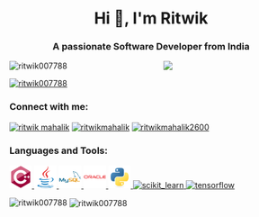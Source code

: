 <h1 align="center">Hi 👋, I'm Ritwik</h1>
<h3 align="center">A passionate Software Developer from India</h3>

<img align='right' src="https://media.giphy.com/media/pOZhmE42D1WrCWATLK/giphy.gif?cid=ecf05e47b22uxno56xptyfvx5l0lrlggndd69sf7p6czj38z&rid=giphy.gif&ct=g" width="230">

<p align="left"> <img src="https://komarev.com/ghpvc/?username=ritwik007788&label=Profile%20views&color=0e75b6&style=flat" alt="ritwik007788" /> </p>

<p align="left"> <a href="https://github.com/ryo-ma/github-profile-trophy"><img src="https://github-profile-trophy.vercel.app/?username=ritwik007788" alt="ritwik007788" /></a> </p>

<h3 align="left">Connect with me:</h3>
<p align="left">
<a href="https://linkedin.com/in/ritwik mahalik" target="blank"><img align="center" src="https://raw.githubusercontent.com/rahuldkjain/github-profile-readme-generator/master/src/images/icons/Social/linked-in-alt.svg" alt="ritwik mahalik" height="30" width="40" /></a>
<a href="https://instagram.com/ritwikmahalik" target="blank"><img align="center" src="https://raw.githubusercontent.com/rahuldkjain/github-profile-readme-generator/master/src/images/icons/Social/instagram.svg" alt="ritwikmahalik" height="30" width="40" /></a>
<a href="https://www.hackerearth.com/ritwikmahalik2600" target="blank"><img align="center" src="https://raw.githubusercontent.com/rahuldkjain/github-profile-readme-generator/master/src/images/icons/Social/hackerearth.svg" alt="ritwikmahalik2600" height="30" width="40" /></a>
</p>

<h3 align="left">Languages and Tools:</h3>
<p align="left"> <a href="https://www.w3schools.com/cpp/" target="_blank"> <img src="https://raw.githubusercontent.com/devicons/devicon/master/icons/cplusplus/cplusplus-original.svg" alt="cplusplus" width="40" height="40"/> </a> <a href="https://www.java.com" target="_blank"> <img src="https://raw.githubusercontent.com/devicons/devicon/master/icons/java/java-original.svg" alt="java" width="40" height="40"/> </a> <a href="https://www.mysql.com/" target="_blank"> <img src="https://raw.githubusercontent.com/devicons/devicon/master/icons/mysql/mysql-original-wordmark.svg" alt="mysql" width="40" height="40"/> </a> <a href="https://www.oracle.com/" target="_blank"> <img src="https://raw.githubusercontent.com/devicons/devicon/master/icons/oracle/oracle-original.svg" alt="oracle" width="40" height="40"/> </a> <a href="https://www.python.org" target="_blank"> <img src="https://raw.githubusercontent.com/devicons/devicon/master/icons/python/python-original.svg" alt="python" width="40" height="40"/> </a> <a href="https://scikit-learn.org/" target="_blank"> <img src="https://upload.wikimedia.org/wikipedia/commons/0/05/Scikit_learn_logo_small.svg" alt="scikit_learn" width="40" height="40"/> </a> <a href="https://www.tensorflow.org" target="_blank"> <img src="https://www.vectorlogo.zone/logos/tensorflow/tensorflow-icon.svg" alt="tensorflow" width="40" height="40"/> </a> </p>

<p><img align="left" src="https://github-readme-stats.vercel.app/api/top-langs?username=ritwik007788&show_icons=true&locale=en&layout=compact" alt="ritwik007788" /></p>

<p>&nbsp;<img align="center" src="https://github-readme-stats.vercel.app/api?username=ritwik007788&show_icons=true&locale=en" alt="ritwik007788" /></p>

<p><img align="center" src="https://github-readme-streak-stats.herokuapp.com/?user=ritwik007788&" alt="ritwik00
